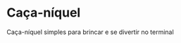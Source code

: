 # Caça-níquel
Caça-níquel simples para brincar e se divertir no terminal


<div align = center
  <img width="1599" height="869" alt="Screenshot_6" src="https://github.com/user-attachments/assets/fa716149-e123-49fb-b2d4-f74b549dace0" />
</div>
